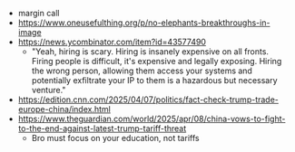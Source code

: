 - margin call 
- https://www.oneusefulthing.org/p/no-elephants-breakthroughs-in-image
- https://news.ycombinator.com/item?id=43577490
	- "Yeah, hiring is scary. Hiring is insanely expensive on all fronts. Firing people is difficult, it's expensive and legally exposing. Hiring the wrong person, allowing them access your systems and potentially exfiltrate your IP to them is a hazardous but necessary venture."
- https://edition.cnn.com/2025/04/07/politics/fact-check-trump-trade-europe-china/index.html
- https://www.theguardian.com/world/2025/apr/08/china-vows-to-fight-to-the-end-against-latest-trump-tariff-threat
	- Bro must focus on your education, not tariffs